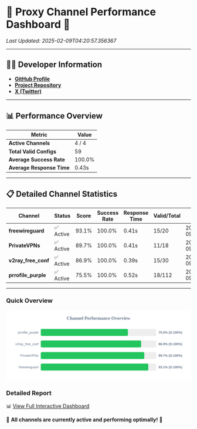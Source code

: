 # 🌟 Proxy Channel Performance Dashboard 🌟

_Last Updated: 2025-02-09T04:20:57.356367_

---

## 👩‍💻 Developer Information

- **[GitHub Profile](https://github.com/4n0nymou3)**  
- **[Project Repository](https://github.com/4n0nymou3/multi-proxy-config-fetcher)**  
- **[X (Twitter)](https://x.com/4n0nymou3)**  

---

## 📊 Performance Overview

| Metric                | Value       |
|-----------------------|-------------|
| **Active Channels**   | 4 / 4       |
| **Total Valid Configs** | 59          |
| **Average Success Rate** | 100.0%      |
| **Average Response Time** | 0.43s       |

---

## 📋 Detailed Channel Statistics

| Channel          | Status     | Score  | Success Rate | Response Time | Valid/Total | Last Success               |
|------------------|------------|--------|--------------|---------------|-------------|----------------------------|
| **freewireguard**  | ✅ Active  | 93.1%  | 100.0% | 0.41s         | 15/20       | 2025-02-09T04:20:57.354560 |
| **PrivateVPNs**  | ✅ Active  | 89.7%  | 100.0% | 0.41s         | 11/18       | 2025-02-09T04:20:56.917848 |
| **v2ray_free_conf**  | ✅ Active  | 86.9%  | 100.0% | 0.39s         | 15/30       | 2025-02-09T04:20:56.473281 |
| **prrofile_purple**  | ✅ Active  | 75.5%  | 100.0% | 0.52s         | 18/112       | 2025-02-09T04:20:56.054162 |

---

### Quick Overview
<div align="center">
  <a href="https://raw.githubusercontent.com/nullluser/NullRepo/refs/heads/main/assets/channel_stats_chart.svg">
    <img src="https://raw.githubusercontent.com/nullluser/NullRepo/refs/heads/main/assets/channel_stats_chart.svg" alt="Source Performance Statistics" width="800">
  </a>
</div>

### Detailed Report
📊 [View Full Interactive Dashboard](https://htmlpreview.github.io/?https://github.com/nullluser/NullRepo/blob/main/assets/performance_report.html)

🎉 **All channels are currently active and performing optimally!** 🎉
